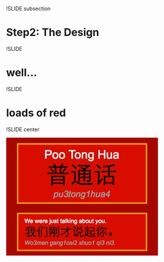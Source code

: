 !SLIDE subsection

# Step2: The Design

!SLIDE

# well...

!SLIDE

# loads of red

!SLIDE center

![design](pootonghua-design.jpg)